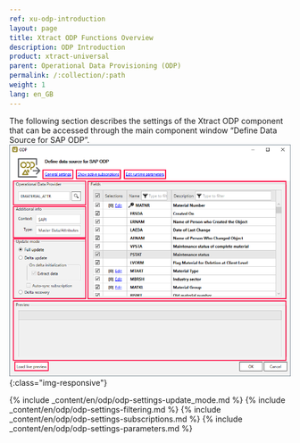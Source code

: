 ```yaml
---
ref: xu-odp-introduction
layout: page
title: Xtract ODP Functions Overview
description: ODP Introduction
product: xtract-universal
parent: Operational Data Provisioning (ODP)
permalink: /:collection/:path
weight: 1
lang: en_GB
---
```

The following section describes the settings of the Xtract ODP component that can be accessed through the main component window “Define Data Source for SAP ODP”.
![ODP Component](/img/content/xu/xu_odp_overview.png){:class="img-responsive"}

{% include _content/en/odp/odp-settings-update_mode.md %} 
{% include _content/en/odp/odp-settings-filtering.md %}
{% include _content/en/odp/odp-settings-subscriptions.md %}
{% include _content/en/odp/odp-settings-parameters.md %}

